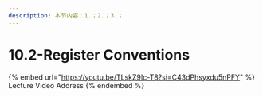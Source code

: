 ```yaml
---
description: 本节内容：1.；2.；3.；
---
```


# 10.2-Register Conventions

{% embed url="https://youtu.be/TLskZ9Ic-T8?si=C43dPhsyxdu5nPFY" %}
Lecture Video Address
{% endembed %}
